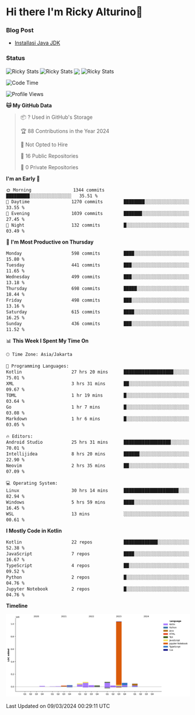 # Hi there I'm Ricky Alturino👋

### Blog Post

<!-- BLOG-POST-LIST:START -->

- [Installasi Java JDK](https://onirutla.medium.com/installasi-java-jdk-ec701beeb5cb?source=rss-d9d81c918cc9------2)
<!-- BLOG-POST-LIST:END -->

### Status

<img align="center" alt="Ricky Stats" src="https://github-readme-stats.vercel.app/api?username=Alturino&theme=dark&show_icons=true&hide_border=false" />
<img align="center" alt="Ricky Stats" src="https://github-readme-stats.vercel.app/api/top-langs/?username=Alturino&theme=dark&show_icons=true&layout=compact"/>
<img align="center" width="640px" src="https://github-readme-stats.vercel.app/api/wakatime?username=Alturino&layout=compact&hide_border=true&theme=dark">
<img align="center" alt="Ricky Stats" src="https://leetcard.jacoblin.cool/onirutla?border=0&radius=20&ext=activity"/>

<!--START_SECTION:waka-->
![Code Time](http://img.shields.io/badge/Code%20Time-89%20hrs%2035%20mins-blue)

![Profile Views](http://img.shields.io/badge/Profile%20Views-0-blue)

**🐱 My GitHub Data** 

> 📦 ? Used in GitHub's Storage 
 > 
> 🏆 88 Contributions in the Year 2024
 > 
> 🚫 Not Opted to Hire
 > 
> 📜 16 Public Repositories 
 > 
> 🔑 0 Private Repositories 
 > 
**I'm an Early 🐤** 

```text
🌞 Morning                1344 commits        █████████░░░░░░░░░░░░░░░░   35.51 % 
🌆 Daytime                1270 commits        ████████░░░░░░░░░░░░░░░░░   33.55 % 
🌃 Evening                1039 commits        ███████░░░░░░░░░░░░░░░░░░   27.45 % 
🌙 Night                  132 commits         █░░░░░░░░░░░░░░░░░░░░░░░░   03.49 % 
```
📅 **I'm Most Productive on Thursday** 

```text
Monday                   598 commits         ████░░░░░░░░░░░░░░░░░░░░░   15.80 % 
Tuesday                  441 commits         ███░░░░░░░░░░░░░░░░░░░░░░   11.65 % 
Wednesday                499 commits         ███░░░░░░░░░░░░░░░░░░░░░░   13.18 % 
Thursday                 698 commits         █████░░░░░░░░░░░░░░░░░░░░   18.44 % 
Friday                   498 commits         ███░░░░░░░░░░░░░░░░░░░░░░   13.16 % 
Saturday                 615 commits         ████░░░░░░░░░░░░░░░░░░░░░   16.25 % 
Sunday                   436 commits         ███░░░░░░░░░░░░░░░░░░░░░░   11.52 % 
```


📊 **This Week I Spent My Time On** 

```text
🕑︎ Time Zone: Asia/Jakarta

💬 Programming Languages: 
Kotlin                   27 hrs 20 mins      ███████████████████░░░░░░   75.01 % 
XML                      3 hrs 31 mins       ██░░░░░░░░░░░░░░░░░░░░░░░   09.67 % 
TOML                     1 hr 19 mins        █░░░░░░░░░░░░░░░░░░░░░░░░   03.64 % 
Go                       1 hr 7 mins         █░░░░░░░░░░░░░░░░░░░░░░░░   03.08 % 
Markdown                 1 hr 6 mins         █░░░░░░░░░░░░░░░░░░░░░░░░   03.05 % 

🔥 Editors: 
Android Studio           25 hrs 31 mins      ██████████████████░░░░░░░   70.01 % 
Intellijidea             8 hrs 20 mins       ██████░░░░░░░░░░░░░░░░░░░   22.90 % 
Neovim                   2 hrs 35 mins       ██░░░░░░░░░░░░░░░░░░░░░░░   07.09 % 

💻 Operating System: 
Linux                    30 hrs 14 mins      █████████████████████░░░░   82.94 % 
Windows                  5 hrs 59 mins       ████░░░░░░░░░░░░░░░░░░░░░   16.45 % 
WSL                      13 mins             ░░░░░░░░░░░░░░░░░░░░░░░░░   00.61 % 
```

**I Mostly Code in Kotlin** 

```text
Kotlin                   22 repos            █████████████░░░░░░░░░░░░   52.38 % 
JavaScript               7 repos             ████░░░░░░░░░░░░░░░░░░░░░   16.67 % 
TypeScript               4 repos             ██░░░░░░░░░░░░░░░░░░░░░░░   09.52 % 
Python                   2 repos             █░░░░░░░░░░░░░░░░░░░░░░░░   04.76 % 
Jupyter Notebook         2 repos             █░░░░░░░░░░░░░░░░░░░░░░░░   04.76 % 
```



**Timeline**

![Lines of Code chart](https://raw.githubusercontent.com/Alturino/Alturino/main/assets/bar_graph.png)


 Last Updated on 09/03/2024 00:29:11 UTC
<!--END_SECTION:waka-->
